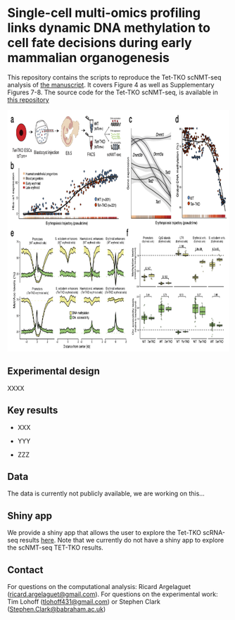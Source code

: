 # Single-cell multi-omics profiling links dynamic DNA methylation to cell fate decisions during early mammalian organogenesis

This repository contains the scripts to reproduce the Tet-TKO scNMT-seq analysis of [the manuscript](XXX). It covers Figure 4 as well as Supplementary Figures 7-8.
The source code for the Tet-TKO scNMT-seq, is available in [this repository](https://github.com/rargelaguet/scnmt_gastrulation_TetChimera)


<p align="center"> 
<img src="images/fig.png" width="850" height="550"/>
</p>


Experimental design
--------
XXXX


Key results
--------

- XXX

- YYY

- ZZZ

Data
-------
The data is currently not publicly available, we are working on this...

<!-- The raw data is accessible at GEO ([GSEXXXX](XXXX)). 
The parsed data can be downloaded [here](XXXX) -->


Shiny app
--------
We provide a shiny app that allows the user to explore the Tet-TKO scRNA-seq results [here](https://www.bioinformatics.babraham.ac.uk/shiny/tet_ko_embryo_scrna/). Note that we currently do not have a shiny app to explore the scNMT-seq TET-TKO results.

Contact
-------

For questions on the computational analysis: Ricard Argelaguet (ricard.argelaguet@gmail.com). For questions on the experimental work: Tim Lohoff (tlohoff431@gmail.com) or Stephen Clark (Stephen.Clark@babraham.ac.uk)

